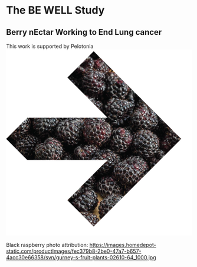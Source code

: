 # The BE WELL Study
## Berry nEctar Working to End Lung cancer

This work is supported by Pelotonia ![our arrow](bewell-pelotonia.png)

Black raspberry photo attribution: https://images.homedepot-static.com/productImages/fec379b8-2be0-47a7-b657-4acc30e66358/svn/gurney-s-fruit-plants-02610-64_1000.jpg 

